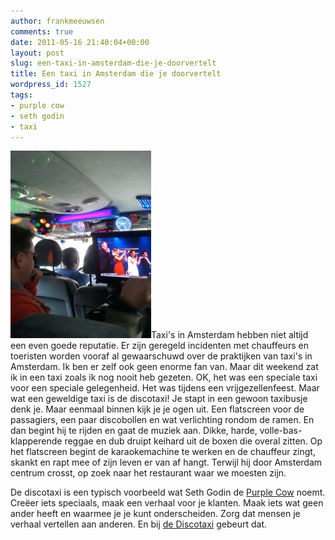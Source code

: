 ```yaml
---
author: frankmeeuwsen
comments: true
date: 2011-05-16 21:40:04+00:00
layout: post
slug: een-taxi-in-amsterdam-die-je-doorvertelt
title: Een taxi in Amsterdam die je doorvertelt
wordpress_id: 1527
tags:
- purple cow
- seth godin
- taxi
---
```


![](../images/uploadimages/2011-05-14-18.45.12-225x300.jpg)Taxi's in Amsterdam hebben niet altijd een even goede reputatie. Er zijn geregeld incidenten met chauffeurs en toeristen worden vooraf al gewaarschuwd over de praktijken van taxi's in Amsterdam. Ik ben er zelf ook geen enorme fan van. Maar dit weekend zat ik in een taxi zoals ik nog nooit heb gezeten. OK, het was een speciale taxi voor een speciale gelegenheid. Het was tijdens een vrijgezellenfeest. Maar wat een geweldige taxi is de discotaxi! Je stapt in een gewoon taxibusje denk je. Maar eenmaal binnen kijk je je ogen uit. Een flatscreen voor de passagiers, een paar discobollen en wat verlichting rondom de ramen. En dan begint hij te rijden en gaat de muziek aan. Dikke, harde, volle-bas-klapperende reggae en dub druipt keihard uit de boxen die overal zitten. Op het flatscreen begint de karaokemachine te werken en de chauffeur zingt, skankt en rapt mee of zijn leven er van af hangt. Terwijl hij door Amsterdam centrum crosst, op zoek naar het restaurant waar we moesten zijn.

De discotaxi is een typisch voorbeeld wat Seth Godin de [Purple Cow](http://www.fastcompany.com/magazine/67/purplecow.html) noemt. Creëer iets speciaals, maak een verhaal voor je klanten. Maak iets wat geen ander heeft en waarmee je je kunt onderscheiden. Zorg dat mensen je verhaal vertellen aan anderen. En bij [de Discotaxi](http://www.yelp.nl/biz/disco-taxi-amsterdam) gebeurt dat.
